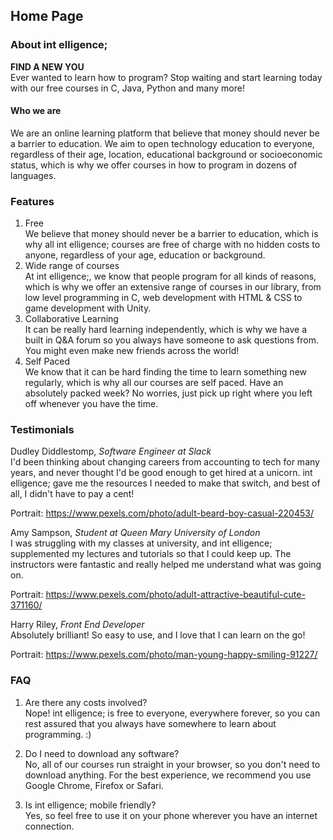 ## Home Page

### About int elligence;
**FIND A NEW YOU**  
Ever wanted to learn how to program? Stop waiting and start learning today with our free courses in C, Java, Python and many more!

#### Who we are
We are an online learning platform that believe that money should never be a barrier to education. We aim to open technology education to everyone, regardless of their age, location, educational background or socioeconomic status, which is why we offer courses in how to program in dozens of languages.

### Features
1. Free  
   We believe that money should never be a barrier to education, which is why all int elligence; courses are free of charge with no hidden costs to anyone, regardless of your age, education or background.
2. Wide range of courses  
   At int elligence;, we know that people program for all kinds of reasons, which is why we offer an extensive range of courses in our library, from low level programming in C, web development with HTML & CSS to game development with Unity.
3. Collaborative Learning  
   It can be really hard learning independently, which is why we have a built in Q&A forum so you always have someone to ask questions from. You might even make new friends across the world!
4. Self Paced  
   We know that it can be hard finding the time to learn something new regularly, which is why all our courses are self paced. Have an absolutely packed week? No worries, just pick up right where you left off whenever you have the time.

### Testimonials
Dudley Diddlestomp, *Software Engineer at Slack*  
I'd been thinking about changing careers from accounting to tech for many years, and never thought I'd  be good enough to get hired at a unicorn. int elligence; gave me the resources I needed to make that switch, and best of all, I didn't have to pay a cent!

Portrait: <https://www.pexels.com/photo/adult-beard-boy-casual-220453/>

Amy Sampson, *Student at Queen Mary University of London*  
I was struggling with my classes at university, and int elligence; supplemented my lectures and tutorials so that I could keep up. The instructors were fantastic and really helped me understand what was going on.

Portrait: <https://www.pexels.com/photo/adult-attractive-beautiful-cute-371160/>

Harry Riley, *Front End Developer*  
Absolutely brilliant! So easy to use, and I love that I can learn on the go!

Portrait: <https://www.pexels.com/photo/man-young-happy-smiling-91227/>


### FAQ
1. Are there any costs involved?  
   Nope! int elligence; is free to everyone, everywhere forever, so you can rest assured that you always have somewhere to learn about programming. :)

2. Do I need to download any software?  
   No, all of our courses run straight in your browser, so you don't need to download anything. For the best experience, we recommend you use Google Chrome, Firefox or Safari.

3. Is int elligence; mobile friendly?  
   Yes, so feel free to use it on your phone wherever you have an internet connection.

